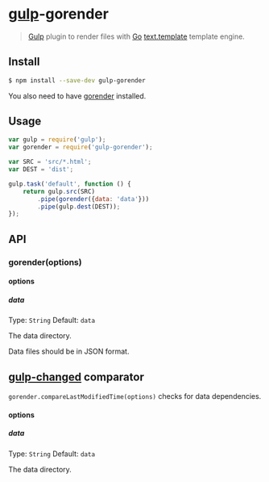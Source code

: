 # [gulp](http://gulpjs.com)-gorender

> [Gulp](http://gulpjs.com) plugin to render files with [Go](http://golang.org) [text.template](http://golang.org/pkg/text/template/) template engine.

## Install

```sh
$ npm install --save-dev gulp-gorender
```

You also need to have [gorender](http://github.com/localvoid/gorender) installed.


## Usage

```js
var gulp = require('gulp');
var gorender = require('gulp-gorender');

var SRC = 'src/*.html';
var DEST = 'dist';

gulp.task('default', function () {
	return gulp.src(SRC)
		.pipe(gorender({data: 'data'}))
		.pipe(gulp.dest(DEST));
});
```

## API

### gorender(options)

#### options

##### data

Type: `String`
Default: `data`

The data directory.

Data files should be in JSON format.


## [gulp-changed](https://www.npmjs.org/package/gulp-changed) comparator

`gorender.compareLastModifiedTime(options)` checks for data dependencies.

#### options

##### data

Type: `String`
Default: `data`

The data directory.
